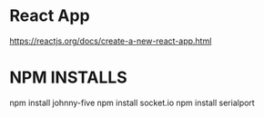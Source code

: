 # React App
https://reactjs.org/docs/create-a-new-react-app.html

# NPM INSTALLS
npm install johnny-five
npm install socket.io
npm install serialport
